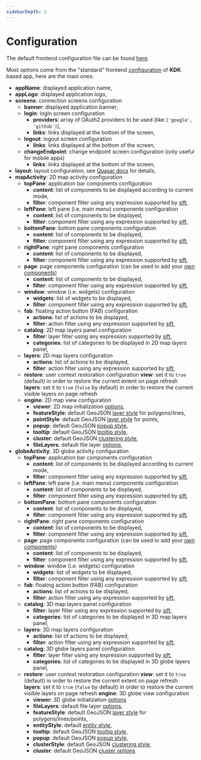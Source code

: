 ```yaml
---
sidebarDepth: 3
---
```


# Configuration

The default frontend configuration file can be found [here](https://github.com/kalisio/kano/blob/master/config/default.js).

Most options come from the "standard" frontend [configuration](https://kalisio.github.io/kdk/guides/basics/step-by-step.html#configuring-a-kapp) of **KDK** based app, here are the main ones:
* **appName**: displayed application name,
* **appLogo**: displayed application logo,
* **screens**: connection screens configuration
  * **banner**: displayed application banner,
  * **login**: login screen configuration
    * **providers**: array of OAuth2 providers to be used (like `['google', 'github']`),
    * **links**: links displayed at the bottom of the screen,
  * **logout**: logout screen configuration
    * **links**: links displayed at the bottom of the screen,
  * **changeEndpoint**: change endpoint screen configuration (only useful for mobile apps)
    * **links**: links displayed at the bottom of the screen,
* **layout**: layout configuration, see [Quasar docs](https://quasar.dev/layout/layout) for details,
* **mapActivity**: 2D map activity configuration
  * **topPane**: application bar components configuration
    * **content**: list of components to be displayed according to current mode,
    * **filter**: component filter using any expression supported by [sift](https://github.com/crcn/sift.js),
  * **leftPane**: left pane (i.e. main menu) components configuration
    * **content**: list of components to be displayed,
    * **filter**: component filter using any expression supported by [sift](https://github.com/crcn/sift.js),
  * **bottomPane**: bottom pane components configuration
    * **content**: list of components to be displayed,
    * **filter**: component filter using any expression supported by [sift](https://github.com/crcn/sift.js),
  * **rightPane**: right pane components configuration
    * **content**: list of components to be displayed,
    * **filter**: component filter using any expression supported by [sift](https://github.com/crcn/sift.js),
  * **page**: page components configuration (can be used to add your [own components](./advanced-usage.md#developing-in-kano))
    * **content**: list of components to be displayed,
    * **filter**: component filter using any expression supported by [sift](https://github.com/crcn/sift.js),
  * **window**: window (i.e. widgets) configuration
    * **widgets**: list of widgets to be displayed,
    * **filter**: component filter using any expression supported by [sift](https://github.com/crcn/sift.js),
  * **fab**: floating action button (FAB) configuration
    * **actions**: list of actions to be displayed,
    * **filter**: action filter using any expression supported by [sift](https://github.com/crcn/sift.js),
  * **catalog**: 2D map layers panel configuration
    * **filter**: layer filter using any expression supported by [sift](https://github.com/crcn/sift.js),
    * **categories**: list of categories to be displayed in 2D map layers panel,
  * **layers**: 2D map layers configuration
    * **actions**: list of actions to be displayed,
    * **filter**: action filter using any expression supported by [sift](https://github.com/crcn/sift.js),
  * **restore**: user context restoration configuration
    **view**: set it to `true` (default) in order to restore the current extent on page refresh
    **layers**: set it to `true` (`false` by default) in order to restore the current visible layers on page refresh
  * **engine**: 2D map view configuration
    * **viewer**: 2D map initialization [options](https://leafletjs.com/reference.html#map-option),
    * **featureStyle**: default GeoJSON [layer style](https://kalisio.github.io/kdk/api/map/mixins.html#map-style) for polygons/lines,
    * **pointStyle**: default GeoJSON [layer style](https://kalisio.github.io/kdk/api/map/mixins.html#map-style) for points,
    * **popup**: default GeoJSON [popup style](https://kalisio.github.io/kdk/api/map/mixins.html#map-popup),
    * **tooltip**: default GeoJSON [tooltip style](https://kalisio.github.io/kdk/api/map/mixins.html#map-tooltip),
    * **cluster**: default GeoJSON [clustering style](https://kalisio.github.io/kdk/api/map/mixins.html#map-style),
    * **fileLayers**: default file layer [options](https://kalisio.github.io/kdk/api/map/mixins.html#file-layer),
* **globeActivity**: 3D globe activity configuration
  * **topPane**: application bar components configuration
    * **content**: list of components to be displayed according to current mode,
    * **filter**: component filter using any expression supported by [sift](https://github.com/crcn/sift.js),
  * **leftPane**: left pane (i.e. main menu) components configuration
    * **content**: list of components to be displayed,
    * **filter**: component filter using any expression supported by [sift](https://github.com/crcn/sift.js),
  * **bottomPane**: bottom pane components configuration
    * **content**: list of components to be displayed,
    * **filter**: component filter using any expression supported by [sift](https://github.com/crcn/sift.js),
  * **rightPane**: right pane components configuration
    * **content**: list of components to be displayed,
    * **filter**: component filter using any expression supported by [sift](https://github.com/crcn/sift.js),
  * **page**: page components configuration (can be used to add your [own components](./advanced-usage.md#developing-in-kano))
    * **content**: list of components to be displayed,
    * **filter**: component filter using any expression supported by [sift](https://github.com/crcn/sift.js),
  * **window**: window (i.e. widgets) configuration
    * **widgets**: list of widgets to be displayed,
    * **filter**: component filter using any expression supported by [sift](https://github.com/crcn/sift.js),
  * **fab**: floating action button (FAB) configuration
    * **actions**: list of actions to be displayed,
    * **filter**: action filter using any expression supported by [sift](https://github.com/crcn/sift.js),
  * **catalog**: 3D map layers panel configuration
    * **filter**: layer filter using any expression supported by [sift](https://github.com/crcn/sift.js),
    * **categories**: list of categories to be displayed in 3D map layers panel,
  * **layers**: 3D map layers configuration
    * **actions**: list of actions to be displayed,
    * **filter**: action filter using any expression supported by [sift](https://github.com/crcn/sift.js),
  * **catalog**: 3D globe layers panel configuration
    * **filter**: layer filter using any expression supported by [sift](https://github.com/crcn/sift.js),
    * **categories**: list of categories to be displayed in 3D globe layers panel,
  * **restore**: user context restoration configuration
    **view**: set it to `true` (default) in order to restore the current extent on page refresh
    **layers**: set it to `true` (`false` by default) in order to restore the current visible layers on page refresh
  **engine**: 3D globe view configuration
  	* **viewer**: 3D globe initialization [options](https://cesiumjs.org/Cesium/Build/Documentation/Viewer.html#Viewer)
  	* **fileLayers**: default file layer [options](https://kalisio.github.io/kdk/api/map/mixins.html#file-layer),
  	* **featureStyle**: default GeoJSON [layer style](https://kalisio.github.io/kdk/api/map/mixins.html#globe-style) for polygons/lines/points,
  	* **entityStyle**: default [entity style](https://kalisio.github.io/kdk/api/map/mixins.html#globe-style),
  	* **tooltip**: default GeoJSON [tooltip style](https://kalisio.github.io/kdk/api/map/mixins.html#globe-tooltip),
  	* **popup**: default GeoJSON [popup style](https://kalisio.github.io/kdk/api/map/mixins.html#globe-popup),
  	* **clusterStyle**: default GeoJSON [clustering style](https://kalisio.github.io/kdk/api/map/mixins.html#globe-style),
  	* **cluster**: default GeoJSON [cluster options](https://kalisio.github.io/kdk/api/map/mixins.html#globe-style)